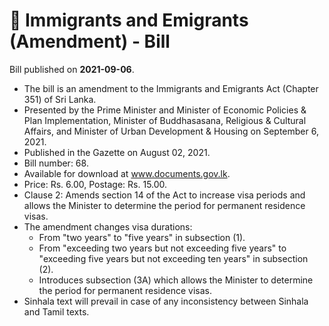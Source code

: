 # 📄  Immigrants and Emigrants (Amendment) - Bill

Bill published on **2021-09-06**.

- The bill is an amendment to the Immigrants and Emigrants Act (Chapter 351) of Sri Lanka.
- Presented by the Prime Minister and Minister of Economic Policies & Plan Implementation, Minister of Buddhasasana, Religious & Cultural Affairs, and Minister of Urban Development & Housing on September 6, 2021.
- Published in the Gazette on August 02, 2021.
- Bill number: 68.
- Available for download at www.documents.gov.lk.
- Price: Rs. 6.00, Postage: Rs. 15.00.
- Clause 2: Amends section 14 of the Act to increase visa periods and allows the Minister to determine the period for permanent residence visas.
- The amendment changes visa durations:
  - From "two years" to "five years" in subsection (1).
  - From "exceeding two years but not exceeding five years" to "exceeding five years but not exceeding ten years" in subsection (2).
  - Introduces subsection (3A) which allows the Minister to determine the period for permanent residence visas.
- Sinhala text will prevail in case of any inconsistency between Sinhala and Tamil texts.
